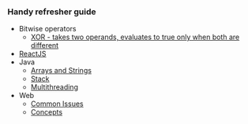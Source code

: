 ### Handy refresher guide

- Bitwise operators
  - [XOR - takes two operands, evaluates to true only when both are different](https://github.com/ankurjuneja/React-Java-Concepts/tree/master/src/XOR.java)
- [ReactJS](https://github.com/ankurjuneja/React-Java-Concepts/blob/master/ReactJs/Introduction.md)
- Java
  - [Arrays and Strings](https://github.com/ankurjuneja/React-Java-Concepts/blob/master/ArraysAndStrings/Tutorial.md)
  - [Stack](https://github.com/ankurjuneja/React-Java-Concepts/blob/master/DataStructures/Stack.md)
  - [Multithreading](https://github.com/ankurjuneja/React-Java-Concepts/blob/master/Java/Multithreading.md)
- Web
  - [Common Issues](https://github.com/ankurjuneja/React-Java-Concepts/blob/master/Web-Issues-And-Monitoring/Common.md)
  - [Concepts](https://github.com/ankurjuneja/React-Java-Concepts/blob/master/Web-Issues-And-Monitoring/Concepts.md)
  
